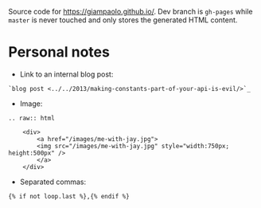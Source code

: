 Source code for https://giampaolo.github.io/.
Dev branch is `gh-pages` while `master` is never touched and only stores the generated HTML content.

Personal notes
==============

* Link to an internal blog post:

```
`blog post <../../2013/making-constants-part-of-your-api-is-evil/>`_
```

* Image:

```
.. raw:: html

    <div>
        <a href="/images/me-with-jay.jpg">
        <img src="/images/me-with-jay.jpg" style="width:750px; height:500px" />
        </a>
    </div>
```

* Separated commas:

```
{% if not loop.last %},{% endif %}
```
